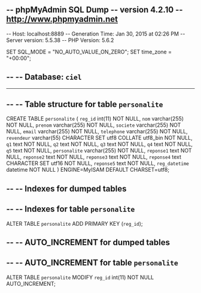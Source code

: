-- phpMyAdmin SQL Dump
-- version 4.2.10
-- http://www.phpmyadmin.net
--
-- Host: localhost:8889
-- Generation Time: Jan 30, 2015 at 02:26 PM
-- Server version: 5.5.38
-- PHP Version: 5.6.2

SET SQL_MODE = "NO_AUTO_VALUE_ON_ZERO";
SET time_zone = "+00:00";

--
-- Database: `ciel`
--

-- --------------------------------------------------------

--
-- Table structure for table `personalite`
--

CREATE TABLE `personalite` (
`reg_id` int(11) NOT NULL,
  `nom` varchar(255) NOT NULL,
  `prenom` varchar(255) NOT NULL,
  `societe` varchar(255) NOT NULL,
  `email` varchar(255) NOT NULL,
  `telephone` varchar(255) NOT NULL,
  `revendeur` varchar(55) CHARACTER SET utf8 COLLATE utf8_bin NOT NULL,
  `q1` text NOT NULL,
  `q2` text NOT NULL,
  `q3` text NOT NULL,
  `q4` text NOT NULL,
  `q5` text NOT NULL,
  `personalite` varchar(255) NOT NULL,
  `reponse1` text NOT NULL,
  `reponse2` text NOT NULL,
  `reponse3` text NOT NULL,
  `reponse4` text CHARACTER SET utf16 NOT NULL,
  `reponse5` text NOT NULL,
  `reg_datetime` datetime NOT NULL
) ENGINE=MyISAM DEFAULT CHARSET=utf8;

--
-- Indexes for dumped tables
--

--
-- Indexes for table `personalite`
--
ALTER TABLE `personalite`
 ADD PRIMARY KEY (`reg_id`);

--
-- AUTO_INCREMENT for dumped tables
--

--
-- AUTO_INCREMENT for table `personalite`
--
ALTER TABLE `personalite`
MODIFY `reg_id` int(11) NOT NULL AUTO_INCREMENT;
